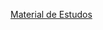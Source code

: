 [Material de Estudos](https://efficient-sloth-d85.notion.site/Material-de-estudos-0cc17b65a0174ae9b87f968409b88c22)